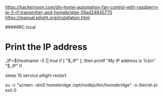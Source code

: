 https://hackernoon.com/diy-home-automation-fan-control-with-raspberry-pi-3-rf-transmitter-and-homebridge-59ad24845770
https://manual.pilight.org/installation.html

#####RC.local
# Print the IP address
_IP=$(hostname -I) || true
if [ "$_IP" ]; then
  printf "My IP address is %s\n" "$_IP"
fi

sleep 10
service pilight restart

su -c "screen -dmS homebridge /opt/nodejs/bin/homebridge"  -s /bin/sh pi
exit 0
